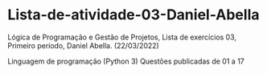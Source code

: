 # Lista-de-atividade-03-Daniel-Abella
Lógica de Programação e Gestão de Projetos, Lista de exercícios 03, Primeiro período, Daniel Abella. (22/03/2022)

Linguagem de programação (Python 3)
Questões publicadas de 01 a 17
